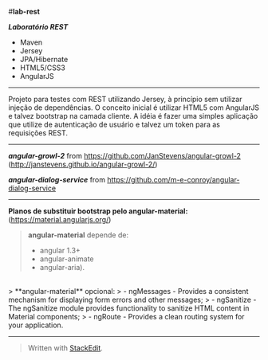 #**lab-rest**

***Laboratório REST***


* Maven
* Jersey
* JPA/Hibernate
* HTML5/CSS3
* AngularJS

----------

Projeto para testes com REST utilizando Jersey, à princípio sem utilizar injeção de dependências.
O conceito inicial é utilizar HTML5 com AngularJS e talvez bootstrap na camada cliente.
A idéia é fazer uma simples aplicação que utilize de autenticação de usuário e talvez um token para as requisições REST.

----------

***angular-growl-2*** from https://github.com/JanStevens/angular-growl-2 (http://janstevens.github.io/angular-growl-2/)

***angular-dialog-service*** from https://github.com/m-e-conroy/angular-dialog-service

----------

**Planos de substituir bootstrap pelo angular-material:** (https://material.angularjs.org/)
> **angular-material** depende de: 
> - angular 1.3+
> - angular-animate
> -  angular-aria).

<br>
> **angular-material** opcional: 
> - ngMessages - Provides a consistent mechanism for displaying form errors and other messages;
> - ngSanitize - The ngSanitize module provides functionality to sanitize HTML content in Material components;
> - ngRoute - Provides a clean routing system for your application.

----------

> Written with [StackEdit](https://stackedit.io/).